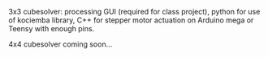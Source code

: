 3x3 cubesolver: processing GUI (required for class project), python for use of kociemba library, C++ for stepper motor actuation on Arduino mega or Teensy with enough pins.

4x4 cubesolver coming soon...

